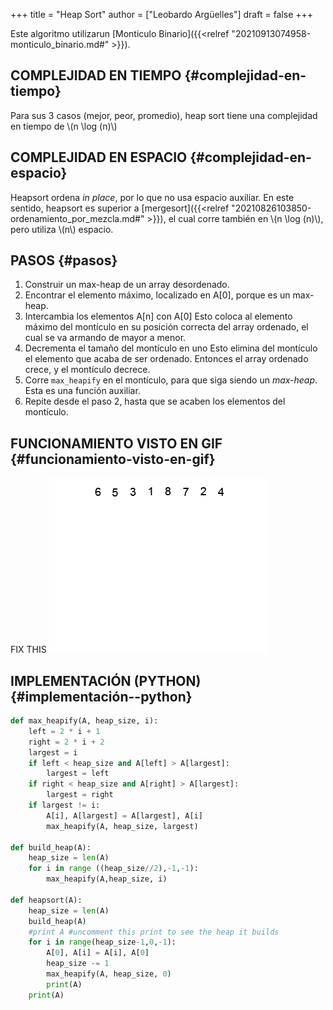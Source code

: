 +++
title = "Heap Sort"
author = ["Leobardo Argüelles"]
draft = false
+++

Este algoritmo utilizarun [Monticulo Binario]({{<relref "20210913074958-monticulo_binario.md#" >}}).


## COMPLEJIDAD EN TIEMPO {#complejidad-en-tiempo}

Para sus 3 casos (mejor, peor, promedio), heap sort tiene una complejidad
en tiempo de \\(n \log (n)\\)


## COMPLEJIDAD EN ESPACIO {#complejidad-en-espacio}

Heapsort ordena _in place_, por lo que no usa espacio auxiliar.
En este sentido, heapsort es superior a [mergesort]({{<relref "20210826103850-ordenamiento_por_mezcla.md#" >}}), el cual corre
también en \\(n \log (n)\\), pero utiliza \\(n\\) espacio.


## PASOS {#pasos}

1.  Construir un max-heap de un array desordenado.
2.  Encontrar el elemento máximo, localizado en A[0], porque es un max-heap.
3.  Intercambia los elementos A[n] con A[0]
    Esto coloca al elemento máximo del montículo en su posición correcta
    del array ordenado, el cual se va armando de mayor a menor.
4.  Decrementa el tamaño del montículo en uno
    Esto elimina del montículo el elemento que acaba de ser ordenado.
    Entonces el array ordenado crece, y el montículo decrece.
5.  Corre `max_heapify` en el montículo, para que siga siendo un _max-heap_.
    Esta es una función auxiliar.
6.  Repite desde el paso 2, hasta que se acaben los elementos del montículo.


## FUNCIONAMIENTO VISTO EN GIF {#funcionamiento-visto-en-gif}

FIX THIS
![](/ox-hugo/heapsort.gif)


## IMPLEMENTACIÓN (PYTHON) {#implementación--python}

```python
def max_heapify(A, heap_size, i):
    left = 2 * i + 1
    right = 2 * i + 2
    largest = i
    if left < heap_size and A[left] > A[largest]:
        largest = left
    if right < heap_size and A[right] > A[largest]:
        largest = right
    if largest != i:
        A[i], A[largest] = A[largest], A[i]
        max_heapify(A, heap_size, largest)

def build_heap(A):
    heap_size = len(A)
    for i in range ((heap_size//2),-1,-1):
        max_heapify(A,heap_size, i)

def heapsort(A):
    heap_size = len(A)
    build_heap(A)
    #print A #uncomment this print to see the heap it builds
    for i in range(heap_size-1,0,-1):
        A[0], A[i] = A[i], A[0]
        heap_size -= 1
        max_heapify(A, heap_size, 0)
        print(A)
    print(A)
```

